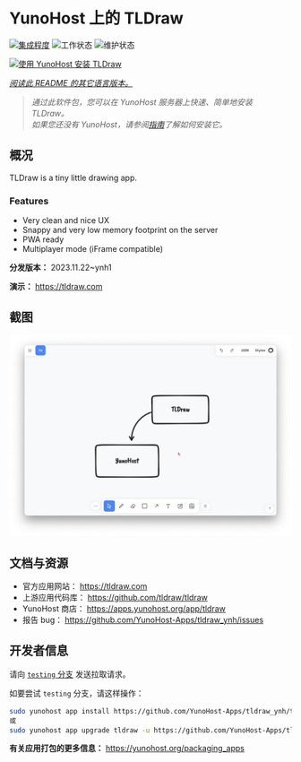 <!--
注意：此 README 由 <https://github.com/YunoHost/apps/tree/master/tools/readme_generator> 自动生成
请勿手动编辑。
-->

# YunoHost 上的 TLDraw

[![集成程度](https://dash.yunohost.org/integration/tldraw.svg)](https://dash.yunohost.org/appci/app/tldraw) ![工作状态](https://ci-apps.yunohost.org/ci/badges/tldraw.status.svg) ![维护状态](https://ci-apps.yunohost.org/ci/badges/tldraw.maintain.svg)

[![使用 YunoHost 安装 TLDraw](https://install-app.yunohost.org/install-with-yunohost.svg)](https://install-app.yunohost.org/?app=tldraw)

*[阅读此 README 的其它语言版本。](./ALL_README.md)*

> *通过此软件包，您可以在 YunoHost 服务器上快速、简单地安装 TLDraw。*  
> *如果您还没有 YunoHost，请参阅[指南](https://yunohost.org/install)了解如何安装它。*

## 概况

TLDraw is a tiny little drawing app.

### Features

- Very clean and nice UX
- Snappy and very low memory footprint on the server
- PWA ready
- Multiplayer mode (iFrame compatible)


**分发版本：** 2023.11.22~ynh1

**演示：** <https://tldraw.com>

## 截图

![TLDraw 的截图](./doc/screenshots/TLDraw_screenshot.png)

## 文档与资源

- 官方应用网站： <https://tldraw.com>
- 上游应用代码库： <https://github.com/tldraw/tldraw>
- YunoHost 商店： <https://apps.yunohost.org/app/tldraw>
- 报告 bug： <https://github.com/YunoHost-Apps/tldraw_ynh/issues>

## 开发者信息

请向 [`testing` 分支](https://github.com/YunoHost-Apps/tldraw_ynh/tree/testing) 发送拉取请求。

如要尝试 `testing` 分支，请这样操作：

```bash
sudo yunohost app install https://github.com/YunoHost-Apps/tldraw_ynh/tree/testing --debug
或
sudo yunohost app upgrade tldraw -u https://github.com/YunoHost-Apps/tldraw_ynh/tree/testing --debug
```

**有关应用打包的更多信息：** <https://yunohost.org/packaging_apps>
